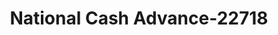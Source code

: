 ---
f_zip-code: 63703
f_state-code: MO
title: National Cash Advance-22718
f_phone: 573-332-0855
f_city-only: Cape Girardeau
f_address: 2136 William Street Cape Girardeau
f_location-unique-id: '22718'
slug: national-cash-advance-22718
updated-on: '2024-05-30T13:46:58.046Z'
created-on: '2024-05-30T13:36:59.803Z'
published-on: '2024-05-30T13:54:32.469Z'
f_city-state: cms/city/cape-girardeau-mo.md
f_company: cms/company/national-cash-advance.md
f_state: cms/state/missouri.md
layout: '[payday-loan].html'
tags: payday-loan
---